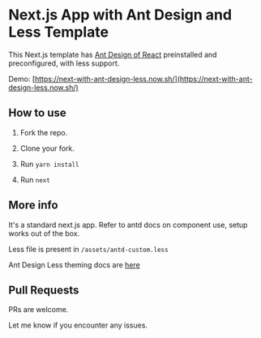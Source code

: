 # Next.js App with Ant Design and Less Template

This Next.js template has [Ant Design of React](http://ant.design) preinstalled and preconfigured, with less support. 

Demo: [https://next-with-ant-design-less.now.sh/](https://next-with-ant-design-less.now.sh/)

## How to use

1. Fork the repo.

2. Clone your fork.

3. Run `yarn install`

4. Run `next`

## More info

It's a standard next.js app. Refer to antd docs on component use, setup works out of the box.

Less file is present in `/assets/antd-custom.less`

Ant Design Less theming docs are [here](https://github.com/ant-design/ant-design/blob/master/components/style/themes/default.less)

## Pull Requests

PRs are welcome.

Let me know if you encounter any issues.
